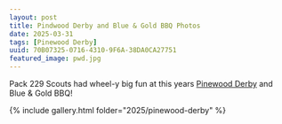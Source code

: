 ```yaml
---
layout: post
title: Pindwood Derby and Blue & Gold BBQ Photos
date: 2025-03-31
tags: [Pinewood Derby]
uuid: 70B07325-0716-4310-9F6A-38DA0CA27751
featured_image: pwd.jpg
---
```


Pack 229 Scouts had wheel-y big fun at this years [Pinewood Derby](/2025/03/05/pinewood-derby-check-in/) and Blue & Gold BBQ!

{% include gallery.html folder="2025/pinewood-derby" %}
